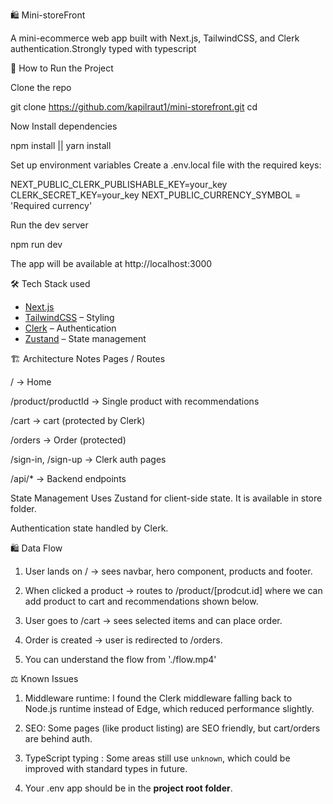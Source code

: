 🛍️ Mini-storeFront

A mini-ecommerce web app built with Next.js, TailwindCSS, and Clerk authentication.Strongly typed with typescript

🚀 How to Run the Project

Clone the repo

git clone <https://github.com/kapilraut1/mini-storefront.git>
cd <project-folder>

Now Install dependencies

npm install
 ||
yarn install


Set up environment variables
Create a .env.local file with the required keys:

NEXT_PUBLIC_CLERK_PUBLISHABLE_KEY=your_key
CLERK_SECRET_KEY=your_key
NEXT_PUBLIC_CURRENCY_SYMBOL = 'Required currency'

Run the dev server

npm run dev

The app will be available at http://localhost:3000

 🛠️ Tech Stack used
- [Next.js](https://nextjs.org/)
- [TailwindCSS](https://tailwindcss.com/) – Styling
- [Clerk](https://clerk.com/) – Authentication
- [Zustand](https://zustand-demo.pmnd.rs/) – State management

🏗️ Architecture Notes
Pages /            Routes

/                  → Home 

/product/productId → Single product with recommendations

/cart              → cart (protected by Clerk)

/orders            → Order (protected)

/sign-in, /sign-up → Clerk auth pages

/api/*             → Backend endpoints


State Management
Uses Zustand for client-side state. It is available in store folder.

Authentication state handled by Clerk.


🛍️ Data Flow

1. User lands on /        → sees navbar, hero component, products and footer.

2. When clicked a product → routes to /product/[prodcut.id] where we can add product to cart and recommendations shown below.

3. User goes to /cart     → sees selected items and can place order.

4. Order is created       → user is redirected to /orders.

5. You can understand the flow from './flow.mp4'

⚖️  Known Issues

1. Middleware runtime: I found the Clerk middleware falling back to Node.js runtime instead of Edge, which reduced performance slightly.

2. SEO: Some pages (like product listing) are SEO friendly, but cart/orders are behind auth.

3. TypeScript typing : Some areas still use `unknown`, which could be improved with standard types in future.

4. Your .env app should be in the **project root folder**. 






